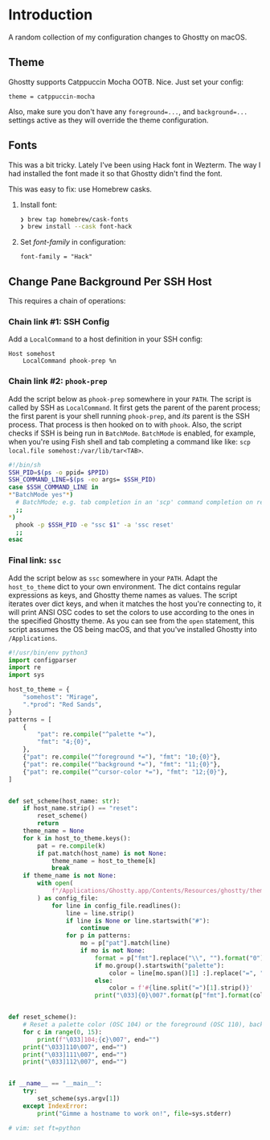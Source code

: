 # Introduction
A random collection of my configuration changes to Ghostty on macOS.


## Theme
Ghostty supports Catppuccin Mocha OOTB. Nice. Just set your config:

```
theme = catppuccin-mocha
```

Also, make sure you don't have any `foreground=...`, and `background=...` settings active as they will override the theme configuration.

## Fonts
This was a bit tricky. Lately I've been using Hack font in Wezterm. The way I had installed the font made it so that Ghostty didn't find the font.

This was easy to fix: use Homebrew casks.

1. Install font:
    ```sh
    ❯ brew tap homebrew/cask-fonts
    ❯ brew install --cask font-hack
    ```
2. Set _font-family_ in configuration:
    ```
    font-family = "Hack"
    ```

## Change Pane Background Per SSH Host
This requires a chain of operations:

### Chain link #1: SSH Config
Add a `LocalCommand` to a host definition in your SSH config:
```
Host somehost
    LocalCommand phook-prep %n
```

### Chain link #2: `phook-prep`
Add the script below as `phook-prep` somewhere in your `PATH`. The script is called by SSH as `LocalCommand`. It first gets the parent of the parent process; the first parent is your shell running `phook-prep`, and _its_ parent is the SSH process. That process is then hooked on to with `phook`. Also, the script checks if SSH is being run in `BatchMode`. `BatchMode` is enabled, for example, when you're using Fish shell and tab completing a command like like: `scp local.file somehost:/var/lib/tar<TAB>`.

```sh
#!/bin/sh
SSH_PID=$(ps -o ppid= $PPID)
SSH_COMMAND_LINE=$(ps -eo args= $SSH_PID)
case $SSH_COMMAND_LINE in
*"BatchMode yes"*)
  # BatchMode; e.g. tab completion in an 'scp' command completion on remote server
  ;;
*)
  phook -p $SSH_PID -e "ssc $1" -a 'ssc reset'
  ;;
esac
```

### Final link: `ssc`
Add the script below as `ssc` somewhere in your `PATH`. Adapt the `host_to_theme` dict to your own environment. The dict contains regular expressions as keys, and Ghostty theme names as values. The script iterates over dict keys, and when it matches the host you're connecting to, it will print ANSI OSC codes to set the colors to use according to the ones in the specified Ghostty theme. As you can see from the `open` statement, this script assumes the OS being macOS, and that you've installed Ghostty into `/Applications`.

```python
#!/usr/bin/env python3
import configparser
import re
import sys

host_to_theme = {
    "somehost": "Mirage",
    ".*prod": "Red Sands",
}
patterns = [
    {
        "pat": re.compile("^palette *="),
        "fmt": "4;{0}",
    },
    {"pat": re.compile("^foreground *="), "fmt": "10;{0}"},
    {"pat": re.compile("^background *="), "fmt": "11;{0}"},
    {"pat": re.compile("^cursor-color *="), "fmt": "12;{0}"},
]


def set_scheme(host_name: str):
    if host_name.strip() == "reset":
        reset_scheme()
        return
    theme_name = None
    for k in host_to_theme.keys():
        pat = re.compile(k)
        if pat.match(host_name) is not None:
            theme_name = host_to_theme[k]
            break
    if theme_name is not None:
        with open(
            f"/Applications/Ghostty.app/Contents/Resources/ghostty/themes/{theme_name}",
        ) as config_file:
            for line in config_file.readlines():
                line = line.strip()
                if line is None or line.startswith("#"):
                    continue
                for p in patterns:
                    mo = p["pat"].match(line)
                    if mo is not None:
                        format = p["fmt"].replace("\\", "").format("0")
                        if mo.group().startswith("palette"):
                            color = line[mo.span()[1] :].replace("=", ";").strip()
                        else:
                            color = f'#{line.split("=")[1].strip()}'
                        print("\033]{0}\007".format(p["fmt"].format(color)), end="")


def reset_scheme():
    # Reset a palette color (OSC 104) or the foreground (OSC 110), background (OSC 111), or cursor (OSC 112) color.
    for c in range(0, 15):
        print(f"\033]104;{c}\007", end="")
    print("\033]110\007", end="")
    print("\033]111\007", end="")
    print("\033]112\007", end="")


if __name__ == "__main__":
    try:
        set_scheme(sys.argv[1])
    except IndexError:
        print("Gimme a hostname to work on!", file=sys.stderr)

# vim: set ft=python
```
